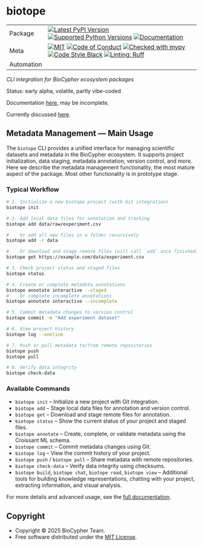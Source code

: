 # biotope

|            |                                                                                                                                                                                                                                                                                                                                                                                                                                                                                                                                                                                         |
| ---------- | --------------------------------------------------------------------------------------------------------------------------------------------------------------------------------------------------------------------------------------------------------------------------------------------------------------------------------------------------------------------------------------------------------------------------------------------------------------------------------------------------------------------------------------------------------------------------------------- |
| Package    | [![Latest PyPI Version](https://img.shields.io/pypi/v/biotope.svg)](https://pypi.org/project/biotope/) [![Supported Python Versions](https://img.shields.io/pypi/pyversions/biotope.svg)](https://pypi.org/project/biotope/) [![Documentation](https://readthedocs.org/projects/biotope/badge/?version=latest)](https://biotope.readthedocs.io/en/latest/?badge=latest)                                                                                                                                                                                                                 |
| Meta       | [![MIT](https://img.shields.io/pypi/l/biotope.svg)](LICENSE) [![Code of Conduct](https://img.shields.io/badge/Contributor%20Covenant-v2.0%20adopted-ff69b4.svg)](.github/CODE_OF_CONDUCT.md) [![Checked with mypy](https://www.mypy-lang.org/static/mypy_badge.svg)](https://mypy-lang.org/) [![Code Style Black](https://img.shields.io/badge/code%20style-black-000000.svg)](https://github.com/ambv/black) [![Linting: Ruff](https://img.shields.io/endpoint?url=https://raw.githubusercontent.com/charliermarsh/ruff/main/assets/badge/v2.json)](https://github.com/astral-sh/ruff) |
| Automation |                                                                                                                                                                                                                                                                                                                                                                                                                                                                                                                                                                                         |

_CLI integration for BioCypher ecosystem packages_

Status: early alpha, volatile, partly vibe-coded

Documentation [here](https://biocypher.github.io/biotope/latest/), may be incomplete.

Currently discussed [here](https://github.com/orgs/biocypher/discussions/9).

## Metadata Management — Main Usage

The `biotope` CLI provides a unified interface for managing scientific datasets and metadata in the BioCypher ecosystem. It supports project initialization, data staging, metadata annotation, version control, and more.
Here we describe the metadata management functionality, the most mature aspect of the package.
Most other functionality is in prototype stage.

### Typical Workflow

```bash
# 1. Initialize a new biotope project (with Git integration)
biotope init

# 2. Add local data files for annotation and tracking
biotope add data/raw/experiment.csv

#    Or add all new files in a folder recursively
biotope add -r data

#    Or download and stage remote files (will call `add` once finished)
biotope get https://example.com/data/experiment.csv

# 3. Check project status and staged files
biotope status

# 4. Create or complete metadata annotations
biotope annotate interactive --staged
#    Or complete incomplete annotations
biotope annotate interactive --incomplete

# 5. Commit metadata changes to version control
biotope commit -m "Add experiment dataset"

# 6. View project history
biotope log --oneline

# 7. Push or pull metadata to/from remote repositories
biotope push
biotope pull

# 8. Verify data integrity
biotope check-data
```

### Available Commands

- `biotope init` – Initialize a new project with Git integration.
- `biotope add` – Stage local data files for annotation and version control.
- `biotope get` – Download and stage remote files for annotation.
- `biotope status` – Show the current status of your project and staged files.
- `biotope annotate` – Create, complete, or validate metadata using the Croissant ML schema.
- `biotope commit` – Commit metadata changes using Git.
- `biotope log` – View the commit history of your project.
- `biotope push` / `biotope pull` – Share metadata with remote repositories.
- `biotope check-data` – Verify data integrity using checksums.
- `biotope build`, `biotope chat`, `biotope read`, `biotope view` – Additional tools for building knowledge representations, chatting with your project, extracting information, and visual analysis.

For more details and advanced usage, see the [full documentation](https://biocypher.github.io/biotope/latest/).

## Copyright

- Copyright © 2025 BioCypher Team.
- Free software distributed under the [MIT License](./LICENSE).
